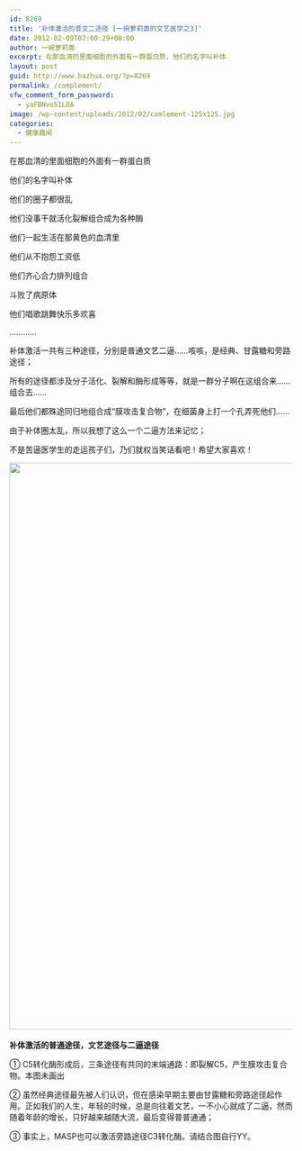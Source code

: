 ```yaml
---
id: 8269
title: '补体激活的普文二途径 [一碗萝莉面的文艺医学之3]'
date: 2012-02-09T07:00:29+00:00
author: 一碗萝莉面
excerpt: 在那血清的里面细胞的外面有一群蛋白质，他们的名字叫补体
layout: post
guid: http://www.bazhua.org/?p=8269
permalink: /complement/
sfw_comment_form_password:
  - yaFBNvo5ILOA
image: /wp-content/uploads/2012/02/comlement-125x125.jpg
categories:
  - 健康趣闻
---
```

在那血清的里面细胞的外面有一群蛋白质
  
他们的名字叫补体
  
他们的圈子都很乱
  
他们没事干就活化裂解组合成为各种酶
  
他们一起生活在那黄色的血清里
  
他们从不抱怨工资低
  
他们齐心合力排列组合
  
斗败了病原体
  
他们唱歌跳舞快乐多欢喜
  
…………

补体激活一共有三种途径，分别是普通文艺二逼……咳咳，是经典、甘露糖和旁路途径；

所有的途径都涉及分子活化、裂解和酶形成等等，就是一群分子啊在这组合来……组合去……

最后他们都殊途同归地组合成“膜攻击复合物”，在细菌身上打一个孔弄死他们……

由于补体圈太乱，所以我想了这么一个二逼方法来记忆；

不是苦逼医学生的走运孩子们，乃们就权当笑话看吧！希望大家喜欢！

<div style="display: none">
  <a href='http://getyourexxfriendback.com/' title='get your ex back'>get your ex back</a>
</div>

[<img class="alignnone size-large wp-image-8320" title="comlement" src="/wp-content/uploads/2012/02/comlement-630x1024.jpg" alt="" width="620" height="1007" srcset="/wp-content/uploads/2012/02/comlement-630x1024.jpg 630w, /wp-content/uploads/2012/02/comlement-92x150.jpg 92w, /wp-content/uploads/2012/02/comlement-184x300.jpg 184w, /wp-content/uploads/2012/02/comlement.jpg 1024w" sizes="(max-width: 620px) 100vw, 620px" />](/wp-content/uploads/2012/02/comlement.jpg)
  
**补体激活的普通途径，文艺途径与二逼途径**

① C5转化酶形成后，三条途径有共同的末端通路：即裂解C5，产生膜攻击复合物。本图未画出
  
② 虽然经典途径最先被人们认识，但在感染早期主要由甘露糖和旁路途径起作用。正如我们的人生，年轻的时候，总是向往着文艺，一不小心就成了二逼，然而随着年龄的增长，只好越来越随大流，最后变得普普通通；
  
③ 事实上，MASP也可以激活旁路途径C3转化酶。请结合图自行YY。 

<div style="display: none">
  zp8497586rq
</div>
